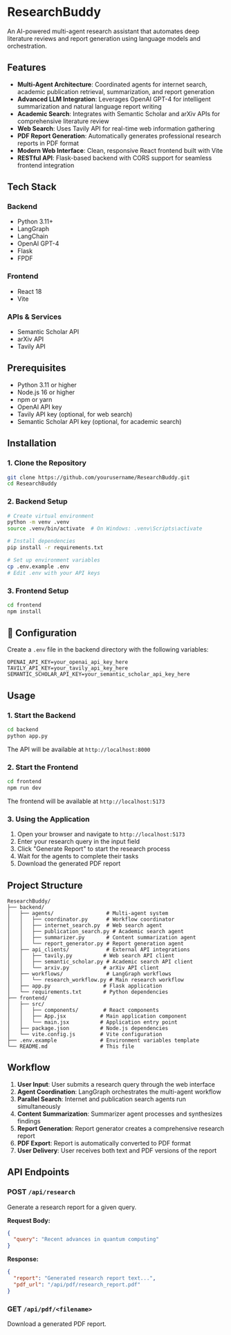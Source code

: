 # ResearchBuddy

An AI-powered multi-agent research assistant that automates deep literature reviews and report generation using language models and orchestration.

## Features

- **Multi-Agent Architecture**: Coordinated agents for internet search, academic publication retrieval, summarization, and report generation
- **Advanced LLM Integration**: Leverages OpenAI GPT-4 for intelligent summarization and natural language report writing
- **Academic Search**: Integrates with Semantic Scholar and arXiv APIs for comprehensive literature review
- **Web Search**: Uses Tavily API for real-time web information gathering
- **PDF Report Generation**: Automatically generates professional research reports in PDF format
- **Modern Web Interface**: Clean, responsive React frontend built with Vite
- **RESTful API**: Flask-based backend with CORS support for seamless frontend integration

## Tech Stack

### Backend
- Python 3.11+
- LangGraph
- LangChain
- OpenAI GPT-4 
- Flask
- FPDF

### Frontend
- React 18 
- Vite 

### APIs & Services
- Semantic Scholar API 
- arXiv API 
- Tavily API 

## Prerequisites

- Python 3.11 or higher
- Node.js 16 or higher
- npm or yarn
- OpenAI API key
- Tavily API key (optional, for web search)
- Semantic Scholar API key (optional, for academic search)

## Installation

### 1. Clone the Repository
```bash
git clone https://github.com/yourusername/ResearchBuddy.git
cd ResearchBuddy
```

### 2. Backend Setup
```bash
# Create virtual environment
python -m venv .venv
source .venv/bin/activate  # On Windows: .venv\Scripts\activate

# Install dependencies
pip install -r requirements.txt

# Set up environment variables
cp .env.example .env
# Edit .env with your API keys
```

### 3. Frontend Setup
```bash
cd frontend
npm install
```

## 🔧 Configuration

Create a `.env` file in the backend directory with the following variables:

```env
OPENAI_API_KEY=your_openai_api_key_here
TAVILY_API_KEY=your_tavily_api_key_here
SEMANTIC_SCHOLAR_API_KEY=your_semantic_scholar_api_key_here
```

## Usage

### 1. Start the Backend
```bash
cd backend
python app.py
```
The API will be available at `http://localhost:8000`

### 2. Start the Frontend
```bash
cd frontend
npm run dev
```
The frontend will be available at `http://localhost:5173`

### 3. Using the Application
1. Open your browser and navigate to `http://localhost:5173`
2. Enter your research query in the input field
3. Click "Generate Report" to start the research process
4. Wait for the agents to complete their tasks
5. Download the generated PDF report

## Project Structure

```
ResearchBuddy/
├── backend/
│   ├── agents/                 # Multi-agent system
│   │   ├── coordinator.py      # Workflow coordinator
│   │   ├── internet_search.py  # Web search agent
│   │   ├── publication_search.py # Academic search agent
│   │   ├── summarizer.py       # Content summarization agent
│   │   └── report_generator.py # Report generation agent
│   ├── api_clients/            # External API integrations
│   │   ├── tavily.py          # Web search API client
│   │   ├── semantic_scholar.py # Academic search API client
│   │   └── arxiv.py           # arXiv API client
│   ├── workflows/              # LangGraph workflows
│   │   └── research_workflow.py # Main research workflow
│   ├── app.py                 # Flask application
│   └── requirements.txt       # Python dependencies
├── frontend/
│   ├── src/
│   │   ├── components/        # React components
│   │   ├── App.jsx           # Main application component
│   │   └── main.jsx          # Application entry point
│   ├── package.json          # Node.js dependencies
│   └── vite.config.js        # Vite configuration
├── .env.example              # Environment variables template
└── README.md                 # This file
```

## Workflow

1. **User Input**: User submits a research query through the web interface
2. **Agent Coordination**: LangGraph orchestrates the multi-agent workflow
3. **Parallel Search**: Internet and publication search agents run simultaneously
4. **Content Summarization**: Summarizer agent processes and synthesizes findings
5. **Report Generation**: Report generator creates a comprehensive research report
6. **PDF Export**: Report is automatically converted to PDF format
7. **User Delivery**: User receives both text and PDF versions of the report

## API Endpoints

### POST `/api/research`
Generate a research report for a given query.

**Request Body:**
```json
{
  "query": "Recent advances in quantum computing"
}
```

**Response:**
```json
{
  "report": "Generated research report text...",
  "pdf_url": "/api/pdf/research_report.pdf"
}
```

### GET `/api/pdf/<filename>`
Download a generated PDF report.

